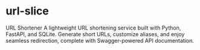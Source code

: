# url-slice
URL Shortener A lightweight URL shortening service built with Python, FastAPI, and SQLite. Generate short URLs, customize aliases, and enjoy seamless redirection, complete with Swagger-powered API documentation.
